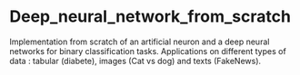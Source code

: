 # Deep_neural_network_from_scratch

Implementation from scratch of an artificial neuron and a deep neural networks for binary classification tasks. Applications on different types of data : 
tabular (diabete), images (Cat vs dog) and texts (FakeNews).
